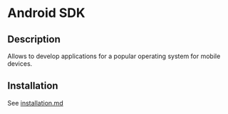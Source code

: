 # Android SDK

## Description

Allows to develop applications for a popular operating system for mobile devices.

## Installation

See [installation.md](./installation.md)
